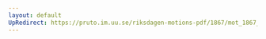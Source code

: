 ```yaml
---
layout: default
UpRedirect: https://pruto.im.uu.se/riksdagen-motions-pdf/1867/mot_1867__ak__277.pdf
---
```

